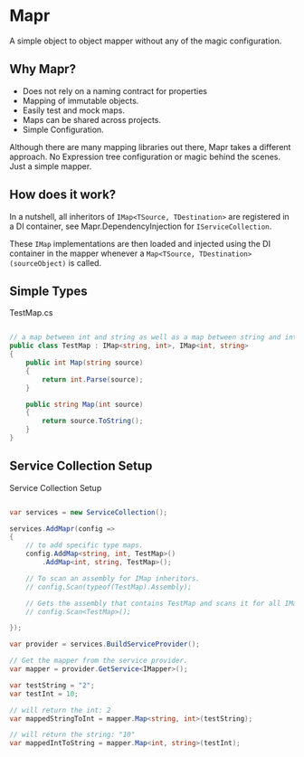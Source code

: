 # Mapr

A simple object to object mapper without any of the magic configuration.

## Why Mapr?

- Does not rely on a naming contract for properties
- Mapping of immutable objects.
- Easily test and mock maps.
- Maps can be shared across projects.
- Simple Configuration.

Although there are many mapping libraries out there, Mapr takes a different approach. 
No Expression tree configuration or magic behind the scenes. Just a simple mapper.

## How does it work?

In a nutshell, all inheritors of `IMap<TSource, TDestination>` are registered in a DI container, 
see Mapr.DependencyInjection for `IServiceCollection`.

These `IMap` implementations are then loaded and injected using the DI container in the mapper whenever a 
`Map<TSource, TDestination>(sourceObject)` is called.

## Simple Types

TestMap.cs
```cs

// a map between int and string as well as a map between string and int.
public class TestMap : IMap<string, int>, IMap<int, string>
{
    public int Map(string source)
    {
        return int.Parse(source);
    }

    public string Map(int source)
    {
        return source.ToString();
    }
}

```

## Service Collection Setup

Service Collection Setup

```cs

var services = new ServiceCollection();

services.AddMapr(config =>
{
    // to add specific type maps.
    config.AddMap<string, int, TestMap>()
        .AddMap<int, string, TestMap>();

    // To scan an assembly for IMap inheritors.
    // config.Scan(typeof(TestMap).Assembly);

    // Gets the assembly that contains TestMap and scans it for all IMap inheritors
    // config.Scan<TestMap>();

});

var provider = services.BuildServiceProvider();

// Get the mapper from the service provider.
var mapper = provider.GetService<IMapper>();

var testString = "2";
var testInt = 10;

// will return the int: 2
var mappedStringToInt = mapper.Map<string, int>(testString);

// will return the string: "10"
var mappedIntToString = mapper.Map<int, string>(testInt);

```
